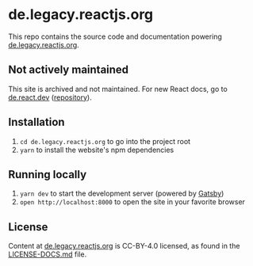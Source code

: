 # de.legacy.reactjs.org

This repo contains the source code and documentation powering [de.legacy.reactjs.org](https://de.legacy.reactjs.org/).

## Not actively maintained

This site is archived and not maintained. For new React docs, go to [de.react.dev](https://de.react.dev) ([repository](https://github.com/reactjs/de,react.dev)).

## Installation

1. `cd de.legacy.reactjs.org` to go into the project root
1. `yarn` to install the website's npm dependencies

## Running locally

1. `yarn dev` to start the development server (powered by [Gatsby](https://www.gatsbyjs.org))
1. `open http://localhost:8000` to open the site in your favorite browser

## License
Content at [de.legacy.reactjs.org](https://de.legacy.reactjs.org/) is CC-BY-4.0 licensed, as found in the [LICENSE-DOCS.md](LICENSE-DOCS.md) file.
